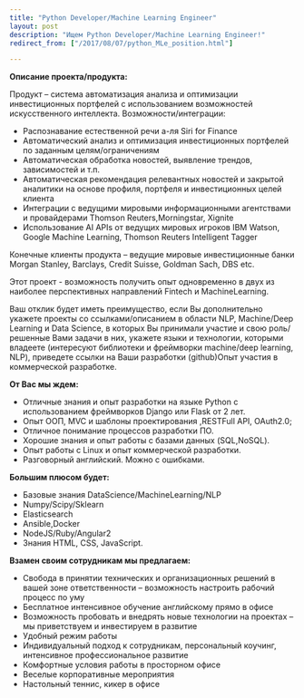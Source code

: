 ```yaml
---
title: "Python Developer/Machine Learning Engineer"
layout: post
description: "Ищем Python Developer/Machine Learning Engineer!"
redirect_from: ["/2017/08/07/python_MLe_position.html"]

---
```

**Описание проекта/продукта:**

Продукт – система автоматизация анализа и оптимизации инвестиционных портфелей с использованием возможностей искусственного интеллекта.
Возможности/интеграции:
- Распознавание естественной речи а-ля Siri for Finance
- Автоматический анализ и оптимизация инвестиционных портфелей по заданным целям/ограничениям
- Автоматическая обработка новостей, выявление трендов, зависимостей и т.п.
- Автоматическая рекомендация релевантных новостей и закрытой аналитики на основе профиля, портфеля и инвестиционных целей клиента
- Интеграции с ведущими мировыми информационными агентствами и провайдерами Thomson Reuters,Morningstar, Xignite
- Использование AI APIs от ведущих мировых игроков IBM Watson, Google Machine Learning, Thomson Reuters Intelligent Tagger

Конечные клиенты продукта – ведущие мировые инвестиционные банки Morgan Stanley, Barclays, Credit Suisse, Goldman Sach, DBS etc.

Этот проект - возможность получить опыт одновременно в двух из наиболее перспективных направлений Fintech и MachineLearning.

Ваш отклик будет иметь преимущество, если Вы дополнительно укажете проекты со ссылками/описанием в области NLP, 
Machine/Deep Learning и Data Science, в которых Вы принимали участие и свою роль/решенные Вами задачи в них, 
укажете языки и технологии, которыми владеете (интересуют библиотеки и фреймворки machine/deep learning, NLP), 
приведете ссылки на Ваши разработки (github)Опыт участия в коммерческой разработке.

**От Вас мы ждем:**

- Отличные знания и опыт разработки на языке Python с использованием фреймворков Django или Flask от 2 лет.
- Опыт ООП, MVC и шаблоны проектирования ,RESTFull API, OAuth2.0;
- Отличное понимание процессов разработки ПО.
- Хорошие знания и опыт работы с базами данных (SQL,NoSQL).
- Опыт работы с Linux и опыт коммерческой разработки.
- Разговорный английский. Можно с ошибками.

**Большим плюсом будет:**

- Базовые знания DataScience/MachineLearning/NLP
- Numpy/Scipy/Sklearn
- Elasticsearch
- Ansible,Docker
- NodeJS/Ruby/Angular2
- Знания HTML, CSS, JavaScript.

**Взамен своим сотрудникам мы предлагаем:**

- Свобода в принятии технических и организационных решений в вашей зоне ответственности – возможность настроить рабочий процесс по уму
- Бесплатное интенсивное обучение английскому прямо в офисе
- Возможность пробовать и внедрять новые технологии на проектах – мы приветствуем и инвестируем в развитие
- Удобный режим работы
- Индивидуальный подход к сотрудникам, персональный коучинг, интенсивное профессиональное развитие
- Комфортные условия работы в просторном офисе
- Веселые корпоративные мероприятия
- Настольный теннис, кикер в офисе

